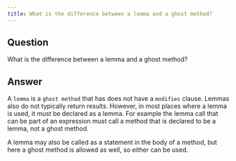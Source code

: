 ```yaml
---
title: What is the difference between a lemma and a ghost method?
---
```


## Question

What is the difference between a lemma and a ghost method?

## Answer

A `lemma` is a `ghost method` that has does not have a `modifies` clause. Lemmas also do not typically return results.
However, in most places where a lemma is used, it must be declared as a lemma. For example the lemma call that can be part of an expression must call a method that is declared to be a lemma, not a ghost method.

A lemma may also be called as a statement in the body of a method, but here a ghost method is allowed as well, so either can be used.
